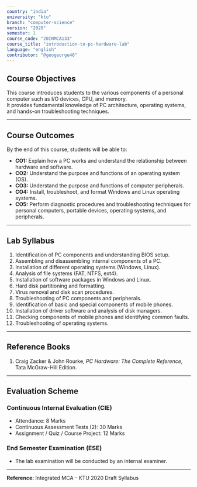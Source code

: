 ```yaml
---
country: "india"
university: "ktu"
branch: "computer-science"
version: "2020"
semester: 1
course_code: "20INMCA133"
course_title: "introduction-to-pc-hardware-lab"
language: "english"
contributor: "@geogeorge46"
---
```


## Course Objectives
This course introduces students to the various components of a personal computer such as I/O devices, CPU, and memory.  
It provides fundamental knowledge of PC architecture, operating systems, and hands-on troubleshooting techniques.

---

## Course Outcomes
By the end of this course, students will be able to:

- **CO1:** Explain how a PC works and understand the relationship between hardware and software.  
- **CO2:** Understand the purpose and functions of an operating system (OS).  
- **CO3:** Understand the purpose and functions of computer peripherals.  
- **CO4:** Install, troubleshoot, and format Windows and Linux operating systems.  
- **CO5:** Perform diagnostic procedures and troubleshooting techniques for personal computers, portable devices, operating systems, and peripherals.  

---

## Lab Syllabus

1. Identification of PC components and understanding BIOS setup.  
2. Assembling and disassembling internal components of a PC.  
3. Installation of different operating systems (Windows, Linux).  
4. Analysis of file systems (FAT, NTFS, ext4).  
5. Installation of software packages in Windows and Linux.  
6. Hard disk partitioning and formatting.  
7. Virus removal and disk scan procedures.  
8. Troubleshooting of PC components and peripherals.  
9. Identification of basic and special components of mobile phones.  
10. Installation of driver software and analysis of disk managers.  
11. Checking components of mobile phones and identifying common faults.  
12. Troubleshooting of operating systems.  

---

## Reference Books
1. Craig Zacker & John Rourke, *PC Hardware: The Complete Reference*, Tata McGraw-Hill Edition.  

---

## Evaluation Scheme

### **Continuous Internal Evaluation (CIE)**
- Attendance: 8 Marks  
- Continuous Assessment Tests (2): 30 Marks  
- Assignment / Quiz / Course Project: 12 Marks  

### **End Semester Examination (ESE)**
- The lab examination will be conducted by an internal examiner.  

---

**Reference:** Integrated MCA – KTU 2020 Draft Syllabus
